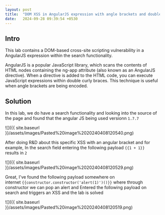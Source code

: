 ```yaml
---
layout: post
title:  "DOM XSS in AngularJS expression with angle brackets and double quotes HTML-encoded"
date:   2024-09-28 09:39:54 +0530
---
```



## Intro

This lab contains a DOM-based cross-site scripting vulnerability in a AngularJS expression within the search functionality.

AngularJS is a popular JavaScript library, which scans the contents of HTML nodes containing the ng-app attribute (also known as an AngularJS directive). When a directive is added to the HTML code, you can execute JavaScript expressions within double curly braces. This technique is useful when angle brackets are being encoded. 

## Solution

In this lab, we do have a search functionality and looking into the source of the page and found that the angular JS being used versionn `1.7.7`⁠

  

![]({{ site.baseurl }}/assets/images/Pasted%20image%2020240408120540.png)  

  

After doing R&D about this specific XSS with an angular bracket and for example, In the search field entering the following payload `{{1 + 1}}`  
results in `2`⁠

  

![]({{ site.baseurl }}/assets/images/Pasted%20image%2020240408120529.png)  

  

Great, I've found the following payload somewhere on internet `{{constructor.constructor('alert(1)')()}}` where through constructor we can pop an alert and Entered the following payload on search and triggers an XSS and the lab is solved⁠

  

![]({{ site.baseurl }}/assets/images/Pasted%20image%2020240408120519.png)